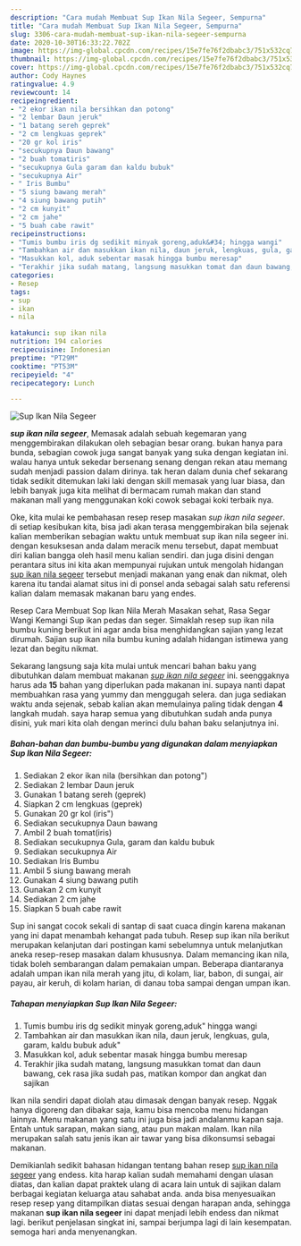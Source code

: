 ```yaml
---
description: "Cara mudah Membuat Sup Ikan Nila Segeer, Sempurna"
title: "Cara mudah Membuat Sup Ikan Nila Segeer, Sempurna"
slug: 3306-cara-mudah-membuat-sup-ikan-nila-segeer-sempurna
date: 2020-10-30T16:33:22.702Z
image: https://img-global.cpcdn.com/recipes/15e7fe76f2dbabc3/751x532cq70/sup-ikan-nila-segeer-foto-resep-utama.jpg
thumbnail: https://img-global.cpcdn.com/recipes/15e7fe76f2dbabc3/751x532cq70/sup-ikan-nila-segeer-foto-resep-utama.jpg
cover: https://img-global.cpcdn.com/recipes/15e7fe76f2dbabc3/751x532cq70/sup-ikan-nila-segeer-foto-resep-utama.jpg
author: Cody Haynes
ratingvalue: 4.9
reviewcount: 14
recipeingredient:
- "2 ekor ikan nila bersihkan dan potong"
- "2 lembar Daun jeruk"
- "1 batang sereh geprek"
- "2 cm lengkuas geprek"
- "20 gr kol iris"
- "secukupnya Daun bawang"
- "2 buah tomatiris"
- "secukupnya Gula garam dan kaldu bubuk"
- "secukupnya Air"
- " Iris Bumbu"
- "5 siung bawang merah"
- "4 siung bawang putih"
- "2 cm kunyit"
- "2 cm jahe"
- "5 buah cabe rawit"
recipeinstructions:
- "Tumis bumbu iris dg sedikit minyak goreng,aduk&#34; hingga wangi"
- "Tambahkan air dan masukkan ikan nila, daun jeruk, lengkuas, gula, garam, kaldu bubuk aduk&#34;"
- "Masukkan kol, aduk sebentar masak hingga bumbu meresap"
- "Terakhir jika sudah matang, langsung masukkan tomat dan daun bawang, cek rasa jika sudah pas, matikan kompor dan angkat dan sajikan"
categories:
- Resep
tags:
- sup
- ikan
- nila

katakunci: sup ikan nila 
nutrition: 194 calories
recipecuisine: Indonesian
preptime: "PT29M"
cooktime: "PT53M"
recipeyield: "4"
recipecategory: Lunch

---
```



![Sup Ikan Nila Segeer](https://img-global.cpcdn.com/recipes/15e7fe76f2dbabc3/751x532cq70/sup-ikan-nila-segeer-foto-resep-utama.jpg)

<b><i>sup ikan nila segeer</i></b>, Memasak adalah sebuah kegemaran yang menggembirakan dilakukan oleh sebagian besar orang. bukan hanya para bunda, sebagian cowok juga sangat banyak yang suka dengan kegiatan ini. walau hanya untuk sekedar bersenang senang dengan rekan atau memang sudah menjadi passion dalam dirinya. tak heran dalam dunia chef sekarang tidak sedikit ditemukan laki laki dengan skill memasak yang luar biasa, dan lebih banyak juga kita melihat di bermacam rumah makan dan stand makanan mall yang menggunakan koki cowok sebagai koki terbaik nya.

Oke, kita mulai ke pembahasan resep resep masakan <i>sup ikan nila segeer</i>. di setiap kesibukan kita, bisa jadi akan terasa menggembirakan bila sejenak kalian memberikan sebagian waktu untuk membuat sup ikan nila segeer ini. dengan kesuksesan anda dalam meracik menu tersebut, dapat membuat diri kalian bangga oleh hasil menu kalian sendiri. dan juga disini dengan perantara situs ini kita akan mempunyai rujukan untuk mengolah hidangan <u>sup ikan nila segeer</u> tersebut menjadi makanan yang enak dan nikmat, oleh karena itu tandai alamat situs ini di ponsel anda sebagai salah satu referensi kalian dalam memasak makanan baru yang endes.

Resep Cara Membuat Sop Ikan Nila Merah Masakan sehat, Rasa Segar Wangi Kemangi Sup ikan pedas dan seger. Simaklah resep sup ikan nila bumbu kuning berikut ini agar anda bisa menghidangkan sajian yang lezat dirumah. Sajian sup ikan nila bumbu kuning adalah hidangan istimewa yang lezat dan begitu nikmat.


Sekarang langsung saja kita mulai untuk mencari bahan baku yang dibutuhkan dalam membuat makanan <u><i>sup ikan nila segeer</i></u> ini. seenggaknya harus ada <b>15</b> bahan yang diperlukan pada makanan ini. supaya nanti dapat membuahkan rasa yang yummy dan menggugah selera. dan juga sediakan waktu anda sejenak, sebab kalian akan memulainya paling tidak dengan <b>4</b> langkah mudah. saya harap semua yang dibutuhkan sudah anda punya disini, yuk mari kita olah dengan merinci dulu bahan baku selanjutnya ini.

<!--inarticleads1-->

##### Bahan-bahan dan bumbu-bumbu yang digunakan dalam menyiapkan Sup Ikan Nila Segeer:

1. Sediakan 2 ekor ikan nila (bersihkan dan potong&#34;)
1. Sediakan 2 lembar Daun jeruk
1. Gunakan 1 batang sereh (geprek)
1. Siapkan 2 cm lengkuas (geprek)
1. Gunakan 20 gr kol (iris&#34;)
1. Sediakan secukupnya Daun bawang
1. Ambil 2 buah tomat(iris)
1. Sediakan secukupnya Gula, garam dan kaldu bubuk
1. Sediakan secukupnya Air
1. Sediakan  Iris Bumbu
1. Ambil 5 siung bawang merah
1. Gunakan 4 siung bawang putih
1. Gunakan 2 cm kunyit
1. Sediakan 2 cm jahe
1. Siapkan 5 buah cabe rawit


Sup ini sangat cocok sekali di santap di saat cuaca dingin karena makanan yang ini dapat menambah kehangat pada tubuh. Resep sup ikan nila berikut merupakan kelanjutan dari postingan kami sebelumnya untuk melanjutkan aneka resep-resep masakan dalam khususnya. Dalam memancing ikan nila, tidak boleh sembarangan dalam pemakaian umpan. Beberapa diantaranya adalah umpan ikan nila merah yang jitu, di kolam, liar, babon, di sungai, air payau, air keruh, di kolam harian, di danau toba sampai dengan umpan ikan. 

<!--inarticleads2-->

##### Tahapan menyiapkan Sup Ikan Nila Segeer:

1. Tumis bumbu iris dg sedikit minyak goreng,aduk&#34; hingga wangi
1. Tambahkan air dan masukkan ikan nila, daun jeruk, lengkuas, gula, garam, kaldu bubuk aduk&#34;
1. Masukkan kol, aduk sebentar masak hingga bumbu meresap
1. Terakhir jika sudah matang, langsung masukkan tomat dan daun bawang, cek rasa jika sudah pas, matikan kompor dan angkat dan sajikan


Ikan nila sendiri dapat diolah atau dimasak dengan banyak resep. Nggak hanya digoreng dan dibakar saja, kamu bisa mencoba menu hidangan lainnya. Menu makanan yang satu ini juga bisa jadi andalanmu kapan saja. Entah untuk sarapan, makan siang, atau pun makan malam. Ikan nila merupakan salah satu jenis ikan air tawar yang bisa dikonsumsi sebagai makanan. 

Demikianlah sedikit bahasan hidangan tentang bahan resep <u>sup ikan nila segeer</u> yang endess. kita harap kalian sudah memahami dengan ulasan diatas, dan kalian dapat praktek ulang di acara lain untuk di sajikan dalam berbagai kegiatan keluarga atau sahabat anda. anda bisa menyesuaikan resep resep yang ditampilkan diatas sesuai dengan harapan anda, sehingga makanan <b>sup ikan nila segeer</b> ini dapat menjadi lebih endess dan nikmat lagi. berikut penjelasan singkat ini, sampai berjumpa lagi di lain kesempatan. semoga hari anda menyenangkan.

